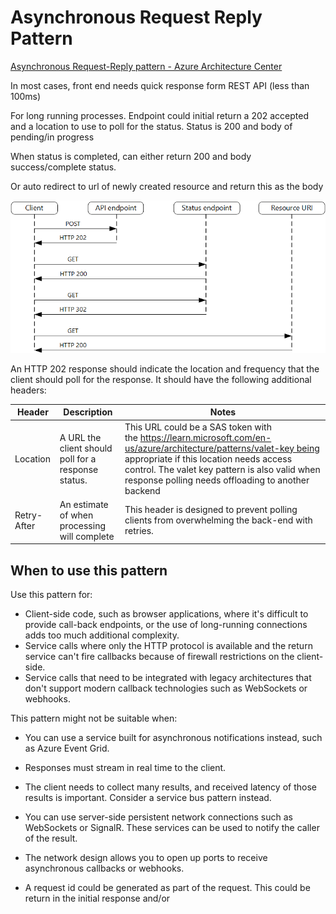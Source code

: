 # Asynchronous Request Reply Pattern

[Asynchronous Request-Reply pattern - Azure Architecture Center](https://learn.microsoft.com/en-us/azure/architecture/patterns/async-request-reply)

In most cases, front end needs quick response form REST API (less than 100ms)

For long running processes. Endpoint could initial return a 202 accepted and a location to use to poll for the status. Status is 200 and body of pending/in progress

When status is completed, can either return 200 and body success/complete status.

Or auto redirect to url of newly created resource and return this as the body

![polling](asynchronous-request-reply-pattern/polling.png)

An HTTP 202 response should indicate the location and frequency that the client should poll for the response. It should have the following additional headers:

| Header | Description | Notes |
| --- | --- | --- |
| Location | A URL the client should poll for a response status. | This URL could be a SAS token with the https://learn.microsoft.com/en-us/azure/architecture/patterns/valet-key being appropriate if this location needs access control. The valet key pattern is also valid when response polling needs offloading to another backend |
| Retry-After | An estimate of when processing will complete | This header is designed to prevent polling clients from overwhelming the back-end with retries. |

## **When to use this pattern**

Use this pattern for:

- Client-side code, such as browser applications, where it's difficult to provide call-back endpoints, or the use of long-running connections adds too much additional complexity.
- Service calls where only the HTTP protocol is available and the return service can't fire callbacks because of firewall restrictions on the client-side.
- Service calls that need to be integrated with legacy architectures that don't support modern callback technologies such as WebSockets or webhooks.

This pattern might not be suitable when:

- You can use a service built for asynchronous notifications instead, such as Azure Event Grid.
- Responses must stream in real time to the client.
- The client needs to collect many results, and received latency of those results is important. Consider a service bus pattern instead.
- You can use server-side persistent network connections such as WebSockets or SignalR. These services can be used to notify the caller of the result.
- The network design allows you to open up ports to receive asynchronous callbacks or webhooks.

- A request id could be generated as part of the request. This could be return in the initial response and/or